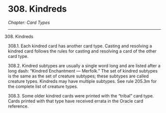 # 308. Kindreds

*Chapter: Card Types*

---

308. Kindreds



308.1. Each kindred card has another card type. Casting and resolving a kindred card follows the rules for casting and resolving a card of the other card type.



308.2. Kindred subtypes are usually a single word long and are listed after a long dash: “Kindred Enchantment — Merfolk.” The set of kindred subtypes is the same as the set of creature subtypes; these subtypes are called creature types. Kindreds may have multiple subtypes. See rule 205.3m for the complete list of creature types.



308.3. Some older kindred cards were printed with the “tribal” card type. Cards printed with that type have received errata in the Oracle card reference.


